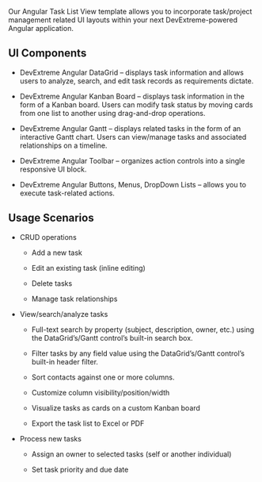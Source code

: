 Our Angular Task List View template allows you to incorporate task/project management related UI layouts within your next DevExtreme-powered Angular application.  
<!--split-->

## UI Components  

- DevExtreme Angular DataGrid – displays task information and allows users to analyze, search, and edit task records as requirements dictate. 

- DevExtreme Angular Kanban Board – displays task information in the form of a Kanban board. Users can modify task status by moving cards from one list to another using drag-and-drop operations. 

- DevExtreme Angular Gantt – displays related tasks in the form of an interactive Gantt chart. Users can view/manage tasks and associated relationships on a timeline. 

- DevExtreme Angular Toolbar – organizes action controls into a single responsive UI block. 

- DevExtreme Angular Buttons, Menus, DropDown Lists – allows you to execute task-related actions. 

## Usage Scenarios 

- CRUD operations 

    - Add a new task 

    - Edit an existing task (inline editing) 

    - Delete tasks 

    - Manage task relationships 

- View/search/analyze tasks 

    - Full-text search by property (subject, description, owner, etc.) using the DataGrid’s/Gantt control’s built-in search box. 

    - Filter tasks by any field value using the DataGrid’s/Gantt control’s built-in header filter. 

    - Sort contacts against one or more columns. 

    - Customize column visibility/position/width 

    - Visualize tasks as cards on a custom Kanban board 

    - Export the task list to Excel or PDF 

- Process new tasks 

    - Assign an owner to selected tasks (self or another individual) 

    - Set task priority and due date 